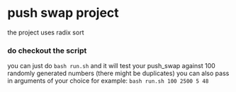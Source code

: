 # push swap project

the project uses radix sort

### do checkout the script
you can just do `bash run.sh` and it will test your push_swap against 100 randomly generated numbers (there might be duplicates)
you can also pass in arguments of your choice for example: `bash run.sh 100 2500 5 48`
